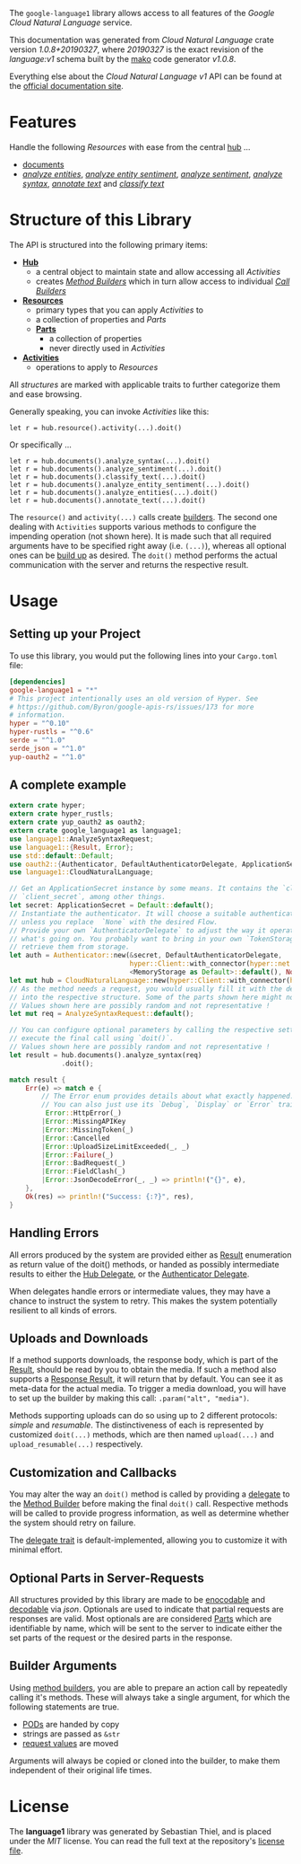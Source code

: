 <!---
DO NOT EDIT !
This file was generated automatically from 'src/mako/api/README.md.mako'
DO NOT EDIT !
-->
The `google-language1` library allows access to all features of the *Google Cloud Natural Language* service.

This documentation was generated from *Cloud Natural Language* crate version *1.0.8+20190327*, where *20190327* is the exact revision of the *language:v1* schema built by the [mako](http://www.makotemplates.org/) code generator *v1.0.8*.

Everything else about the *Cloud Natural Language* *v1* API can be found at the
[official documentation site](https://cloud.google.com/natural-language/).
# Features

Handle the following *Resources* with ease from the central [hub](https://docs.rs/google-language1/1.0.8+20190327/google_language1/struct.CloudNaturalLanguage.html) ... 

* [documents](https://docs.rs/google-language1/1.0.8+20190327/google_language1/struct.Document.html)
 * [*analyze entities*](https://docs.rs/google-language1/1.0.8+20190327/google_language1/struct.DocumentAnalyzeEntityCall.html), [*analyze entity sentiment*](https://docs.rs/google-language1/1.0.8+20190327/google_language1/struct.DocumentAnalyzeEntitySentimentCall.html), [*analyze sentiment*](https://docs.rs/google-language1/1.0.8+20190327/google_language1/struct.DocumentAnalyzeSentimentCall.html), [*analyze syntax*](https://docs.rs/google-language1/1.0.8+20190327/google_language1/struct.DocumentAnalyzeSyntaxCall.html), [*annotate text*](https://docs.rs/google-language1/1.0.8+20190327/google_language1/struct.DocumentAnnotateTextCall.html) and [*classify text*](https://docs.rs/google-language1/1.0.8+20190327/google_language1/struct.DocumentClassifyTextCall.html)




# Structure of this Library

The API is structured into the following primary items:

* **[Hub](https://docs.rs/google-language1/1.0.8+20190327/google_language1/struct.CloudNaturalLanguage.html)**
    * a central object to maintain state and allow accessing all *Activities*
    * creates [*Method Builders*](https://docs.rs/google-language1/1.0.8+20190327/google_language1/trait.MethodsBuilder.html) which in turn
      allow access to individual [*Call Builders*](https://docs.rs/google-language1/1.0.8+20190327/google_language1/trait.CallBuilder.html)
* **[Resources](https://docs.rs/google-language1/1.0.8+20190327/google_language1/trait.Resource.html)**
    * primary types that you can apply *Activities* to
    * a collection of properties and *Parts*
    * **[Parts](https://docs.rs/google-language1/1.0.8+20190327/google_language1/trait.Part.html)**
        * a collection of properties
        * never directly used in *Activities*
* **[Activities](https://docs.rs/google-language1/1.0.8+20190327/google_language1/trait.CallBuilder.html)**
    * operations to apply to *Resources*

All *structures* are marked with applicable traits to further categorize them and ease browsing.

Generally speaking, you can invoke *Activities* like this:

```Rust,ignore
let r = hub.resource().activity(...).doit()
```

Or specifically ...

```ignore
let r = hub.documents().analyze_syntax(...).doit()
let r = hub.documents().analyze_sentiment(...).doit()
let r = hub.documents().classify_text(...).doit()
let r = hub.documents().analyze_entity_sentiment(...).doit()
let r = hub.documents().analyze_entities(...).doit()
let r = hub.documents().annotate_text(...).doit()
```

The `resource()` and `activity(...)` calls create [builders][builder-pattern]. The second one dealing with `Activities` 
supports various methods to configure the impending operation (not shown here). It is made such that all required arguments have to be 
specified right away (i.e. `(...)`), whereas all optional ones can be [build up][builder-pattern] as desired.
The `doit()` method performs the actual communication with the server and returns the respective result.

# Usage

## Setting up your Project

To use this library, you would put the following lines into your `Cargo.toml` file:

```toml
[dependencies]
google-language1 = "*"
# This project intentionally uses an old version of Hyper. See
# https://github.com/Byron/google-apis-rs/issues/173 for more
# information.
hyper = "^0.10"
hyper-rustls = "^0.6"
serde = "^1.0"
serde_json = "^1.0"
yup-oauth2 = "^1.0"
```

## A complete example

```Rust
extern crate hyper;
extern crate hyper_rustls;
extern crate yup_oauth2 as oauth2;
extern crate google_language1 as language1;
use language1::AnalyzeSyntaxRequest;
use language1::{Result, Error};
use std::default::Default;
use oauth2::{Authenticator, DefaultAuthenticatorDelegate, ApplicationSecret, MemoryStorage};
use language1::CloudNaturalLanguage;

// Get an ApplicationSecret instance by some means. It contains the `client_id` and 
// `client_secret`, among other things.
let secret: ApplicationSecret = Default::default();
// Instantiate the authenticator. It will choose a suitable authentication flow for you, 
// unless you replace  `None` with the desired Flow.
// Provide your own `AuthenticatorDelegate` to adjust the way it operates and get feedback about 
// what's going on. You probably want to bring in your own `TokenStorage` to persist tokens and
// retrieve them from storage.
let auth = Authenticator::new(&secret, DefaultAuthenticatorDelegate,
                              hyper::Client::with_connector(hyper::net::HttpsConnector::new(hyper_rustls::TlsClient::new())),
                              <MemoryStorage as Default>::default(), None);
let mut hub = CloudNaturalLanguage::new(hyper::Client::with_connector(hyper::net::HttpsConnector::new(hyper_rustls::TlsClient::new())), auth);
// As the method needs a request, you would usually fill it with the desired information
// into the respective structure. Some of the parts shown here might not be applicable !
// Values shown here are possibly random and not representative !
let mut req = AnalyzeSyntaxRequest::default();

// You can configure optional parameters by calling the respective setters at will, and
// execute the final call using `doit()`.
// Values shown here are possibly random and not representative !
let result = hub.documents().analyze_syntax(req)
             .doit();

match result {
    Err(e) => match e {
        // The Error enum provides details about what exactly happened.
        // You can also just use its `Debug`, `Display` or `Error` traits
         Error::HttpError(_)
        |Error::MissingAPIKey
        |Error::MissingToken(_)
        |Error::Cancelled
        |Error::UploadSizeLimitExceeded(_, _)
        |Error::Failure(_)
        |Error::BadRequest(_)
        |Error::FieldClash(_)
        |Error::JsonDecodeError(_, _) => println!("{}", e),
    },
    Ok(res) => println!("Success: {:?}", res),
}

```
## Handling Errors

All errors produced by the system are provided either as [Result](https://docs.rs/google-language1/1.0.8+20190327/google_language1/enum.Result.html) enumeration as return value of 
the doit() methods, or handed as possibly intermediate results to either the 
[Hub Delegate](https://docs.rs/google-language1/1.0.8+20190327/google_language1/trait.Delegate.html), or the [Authenticator Delegate](https://docs.rs/yup-oauth2/*/yup_oauth2/trait.AuthenticatorDelegate.html).

When delegates handle errors or intermediate values, they may have a chance to instruct the system to retry. This 
makes the system potentially resilient to all kinds of errors.

## Uploads and Downloads
If a method supports downloads, the response body, which is part of the [Result](https://docs.rs/google-language1/1.0.8+20190327/google_language1/enum.Result.html), should be
read by you to obtain the media.
If such a method also supports a [Response Result](https://docs.rs/google-language1/1.0.8+20190327/google_language1/trait.ResponseResult.html), it will return that by default.
You can see it as meta-data for the actual media. To trigger a media download, you will have to set up the builder by making
this call: `.param("alt", "media")`.

Methods supporting uploads can do so using up to 2 different protocols: 
*simple* and *resumable*. The distinctiveness of each is represented by customized 
`doit(...)` methods, which are then named `upload(...)` and `upload_resumable(...)` respectively.

## Customization and Callbacks

You may alter the way an `doit()` method is called by providing a [delegate](https://docs.rs/google-language1/1.0.8+20190327/google_language1/trait.Delegate.html) to the 
[Method Builder](https://docs.rs/google-language1/1.0.8+20190327/google_language1/trait.CallBuilder.html) before making the final `doit()` call. 
Respective methods will be called to provide progress information, as well as determine whether the system should 
retry on failure.

The [delegate trait](https://docs.rs/google-language1/1.0.8+20190327/google_language1/trait.Delegate.html) is default-implemented, allowing you to customize it with minimal effort.

## Optional Parts in Server-Requests

All structures provided by this library are made to be [enocodable](https://docs.rs/google-language1/1.0.8+20190327/google_language1/trait.RequestValue.html) and 
[decodable](https://docs.rs/google-language1/1.0.8+20190327/google_language1/trait.ResponseResult.html) via *json*. Optionals are used to indicate that partial requests are responses 
are valid.
Most optionals are are considered [Parts](https://docs.rs/google-language1/1.0.8+20190327/google_language1/trait.Part.html) which are identifiable by name, which will be sent to 
the server to indicate either the set parts of the request or the desired parts in the response.

## Builder Arguments

Using [method builders](https://docs.rs/google-language1/1.0.8+20190327/google_language1/trait.CallBuilder.html), you are able to prepare an action call by repeatedly calling it's methods.
These will always take a single argument, for which the following statements are true.

* [PODs][wiki-pod] are handed by copy
* strings are passed as `&str`
* [request values](https://docs.rs/google-language1/1.0.8+20190327/google_language1/trait.RequestValue.html) are moved

Arguments will always be copied or cloned into the builder, to make them independent of their original life times.

[wiki-pod]: http://en.wikipedia.org/wiki/Plain_old_data_structure
[builder-pattern]: http://en.wikipedia.org/wiki/Builder_pattern
[google-go-api]: https://github.com/google/google-api-go-client

# License
The **language1** library was generated by Sebastian Thiel, and is placed 
under the *MIT* license.
You can read the full text at the repository's [license file][repo-license].

[repo-license]: https://github.com/Byron/google-apis-rsblob/master/LICENSE.md
